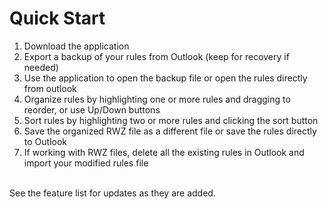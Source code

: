 <div class="wikidoc">
<h1>Quick Start</h1>
<ol>
<li>Download the application </li><li>Export a backup of your rules from Outlook (keep for recovery if needed) </li><li>Use the application to open the backup file or open the rules directly from outlook
</li><li>Organize rules by highlighting one or more rules and dragging to reorder, or use Up/Down buttons
</li><li>Sort rules by highlighting two or more rules and clicking the sort button </li><li>Save the organized RWZ file as a different file or save the rules directly to Outlook
</li><li>If working with RWZ files, delete all the existing rules in Outlook and import your modified rules file</li></ol>
<br>
See the feature list for updates as they are added. </div><div class="ClearBoth"></div>

